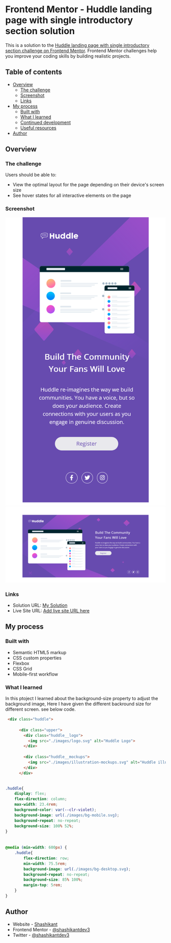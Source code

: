 # Frontend Mentor - Huddle landing page with single introductory section solution

This is a solution to the [Huddle landing page with single introductory section challenge on Frontend Mentor](https://www.frontendmentor.io/challenges/huddle-landing-page-with-a-single-introductory-section-B_2Wvxgi0). Frontend Mentor challenges help you improve your coding skills by building realistic projects. 

## Table of contents

- [Overview](#overview)
  - [The challenge](#the-challenge)
  - [Screenshot](#screenshot)
  - [Links](#links)
- [My process](#my-process)
  - [Built with](#built-with)
  - [What I learned](#what-i-learned)
  - [Continued development](#continued-development)
  - [Useful resources](#useful-resources)
- [Author](#author)


## Overview

### The challenge

Users should be able to:

- View the optimal layout for the page depending on their device's screen size
- See hover states for all interactive elements on the page

### Screenshot

![](./screenshot-mobile.png)
![](./screenshot-desktop.png)

### Links

- Solution URL: [My Solution](https://github.com/shashikantdev3/FrontendMentor-huddle-landing-page-with-single-introductory-section-master)
- Live Site URL: [Add live site URL here](https://shashikantdev3.github.io/FrontendMentor-huddle-landing-page-with-single-introductory-section-master/)

## My process

### Built with

- Semantic HTML5 markup
- CSS custom properties
- Flexbox
- CSS Grid
- Mobile-first workflow

### What I learned

In this ptoject I learned about the background-size property to adjust the background image, Here I have given the different backround size for different screen. see below code.

```html
 <div class="huddle">
            
      <div class="upper">
        <div class="huddle__logo">
          <img src="./images/logo.svg" alt="Huddle Logo">
        </div>
  
        <div class="huddle__mockups">
          <img src="./images/illustration-mockups.svg" alt="Huddle illustration mockups">
        </div>
      </div>
```
```css

.huddle{
    display: flex;
    flex-direction: column;
    max-width: 23.4rem;
    background-color: var(--clr-violet);
    background-image: url(./images/bg-mobile.svg); 
    background-repeat: no-repeat;
    background-size: 100% 52%;
}


@media (min-width: 600px) {
    .huddle{
        flex-direction: row;
        min-width: 75.5rem;
        background-image: url(./images/bg-desktop.svg);
        background-repeat: no-repeat;
        background-size: 85% 100%;
        margin-top: 5rem;
    }
}
```


## Author

- Website - [Shashikant](https://www.your-site.com)
- Frontend Mentor - [@shashikantdev3](https://www.frontendmentor.io/profile/shashikantdev3)
- Twitter - [@shashikantdev3](https://www.twitter.com/shashikantdev3)




